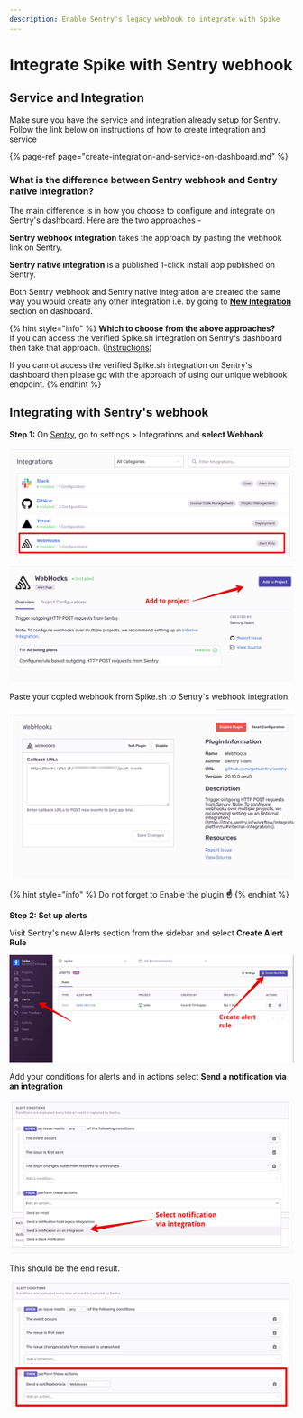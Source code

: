 ```yaml
---
description: Enable Sentry's legacy webhook to integrate with Spike
---
```


# Integrate Spike with Sentry webhook

## Service and Integration

Make sure you have the service and integration already setup for Sentry. Follow the link below on instructions of how to create integration and service

{% page-ref page="create-integration-and-service-on-dashboard.md" %}

### What is the difference between Sentry webhook and Sentry native integration?

The main difference is in how you choose to configure and integrate on Sentry's dashboard. Here are the two approaches - 

**Sentry webhook integration** takes the approach by pasting the webhook link on Sentry. 

**Sentry native integration** is a published 1-click install app published on Sentry. 

Both Sentry webhook and Sentry native integration are created the same way you would create any other integration i.e. by going to [**New Integration**](https://app.spike.sh/integrations/new) section on dashboard.

{% hint style="info" %}
**Which to choose from the above approaches?**  
If you can access the verified Spike.sh integration on Sentry's dashboard then take that approach. \([Instructions](https://docs.spike.sh/integrations-guideline/integrate-spike-with-sentry)\)  
  
If you cannot access the verified Spike.sh integration on Sentry's dashboard then please go with the approach of using our unique webhook endpoint. 
{% endhint %}

## Integrating with Sentry's webhook

**Step 1:** On [Sentry](https://sentry.io), go to settings &gt; Integrations and **select Webhook**

![Webhooks on Sentry](../.gitbook/assets/sentry-webhook.png)

![Add to project](../.gitbook/assets/image%20%2826%29.png)

Paste your copied webhook from Spike.sh to Sentry's webhook integration. 

![Paste Spike.sh webhook on Sentry](../.gitbook/assets/image%20%284%29.png)

{% hint style="info" %}
Do not forget to Enable the plugin **☝️**
{% endhint %}

**Step 2: Set up alerts**

Visit Sentry's new Alerts section from the sidebar and select **Create Alert Rule**

![Sentry&apos;s alert rules](../.gitbook/assets/image%20%2838%29.png)

Add your conditions for alerts and in actions select **Send a notification via an integration**

![Select notification via Integration for Webhook](../.gitbook/assets/sentry-alert-2.png)

This should be the end result. 

![Spike webook integration on Sentry](../.gitbook/assets/image%20%2839%29%20%281%29.png)



